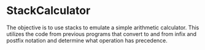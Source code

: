 # StackCalculator
The objective is to use stacks to emulate a simple arithmetic calculator. This utilizes the code from previous programs that convert to and from infix and postfix notation and determine what operation has precedence. 
